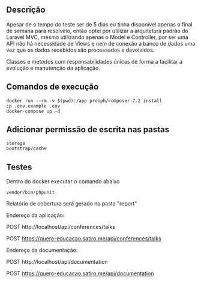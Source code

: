 ## Descrição
Apesar de o tempo do teste ser de 5 dias eu tinha disponivel apenas o final de semana para resolvelo, então optei por utilizar a arquitetura padrão do Laravel MVC, mesmo utilizando apenas o Model e Controller, por ser uma API não há necessidade de Views e nem de conexão a banco de dados uma vez que os dados recebidos são processados e devolvidos.

Classes e metodos com responsabilidades únicas de forma a facilitar a evolução e manutenção da aplicação.

## Comandos de execução
```
docker run --rm -v $(pwd):/app prooph/composer:7.2 install
cp .env.example .env
docker-compose up -d
```

## Adicionar permissão de escrita nas pastas
```
storage
bootstrap/cache
```

## Testes
Dentro do docker executar o comando abaixo
```
vendor/bin/phpunit
```
Relatório de cobertura será gerado na pasta "report"

Endereço da aplicação:

POST http://localhost/api/conferences/talks

POST https://quero-educacao.satiro.me/api/conferences/talks

Endereço da documentação:

POST http://localhost/api/documentation

POST https://quero-educacao.satiro.me/api/documentation